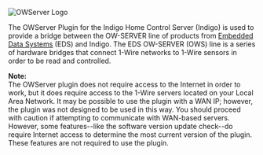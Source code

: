 ![OWServer Logo](https://github.com/DaveL17/OWServer/wiki/img/img_OWServerLogo.png)

The OWServer Plugin for the Indigo Home Control Server (Indigo) is 
used to provide a bridge between the OW-SERVER line of products from 
[Embedded Data Systems](https://www.embeddeddatasystems.com) (EDS) 
and Indigo. The EDS OW-SERVER (OWS) line is a series of hardware 
bridges that connect 1-Wire networks to 1-Wire sensors in order to be read 
and controlled.

**Note:**  
The OWServer plugin does not require access to the Internet in 
order to work, but it does require access to the 1-Wire servers 
located on your Local Area Network. It may be possible to use the 
plugin with a WAN IP; however, the plugin was not designed to be 
used in this way. You should proceed with caution if attempting to 
communicate with WAN-based servers. However, some features--like 
the software version update check--do require Internet access to 
determine the most current version of the plugin. These features are 
not required to use the plugin.
